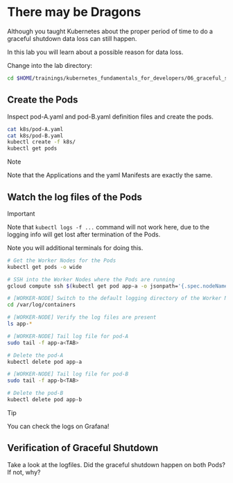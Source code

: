 # There may be Dragons

Although you taught Kubernetes about the proper period of time to do a graceful shutdown data loss can still happen.

In this lab you will learn about a possible reason for data loss.

Change into the lab directory:

```bash
cd $HOME/trainings/kubernetes_fundamentals_for_developers/06_graceful_shutdown_dragons
```

## Create the Pods

Inspect pod-A.yaml and pod-B.yaml definition files and create the pods.

```bash
cat k8s/pod-A.yaml
cat k8s/pod-B.yaml
kubectl create -f k8s/
kubectl get pods
```

> [!NOTE]
> Note that the Applications and the yaml Manifests are exactly the same.

## Watch the log files of the Pods

> [!IMPORTANT]
> Note that `kubectl logs -f ...` command will not work here, due to the logging info will get lost after termination of the Pods.
>
> Note you will additional terminals for doing this.

```bash
# Get the Worker Nodes for the Pods
kubectl get pods -o wide

# SSH into the Worker Nodes where the Pods are running
gcloud compute ssh $(kubectl get pod app-a -o jsonpath='{.spec.nodeName}')

# [WORKER-NODE] Switch to the default logging directory of the Worker Node
cd /var/log/containers

# [WORKER-NODE] Verify the log files are present
ls app-*

# [WORKER-NODE] Tail log file for pod-A
sudo tail -f app-a<TAB>

# Delete the pod-A
kubectl delete pod app-a

# [WORKER-NODE] Tail log file for pod-B
sudo tail -f app-b<TAB>

# Delete the pod-B
kubectl delete pod app-b
```

> [!TIP]
> You can check the logs on Grafana!

## Verification of Graceful Shutdown

Take a look at the logfiles. Did the graceful shutdown happen on both Pods? If not, why?
